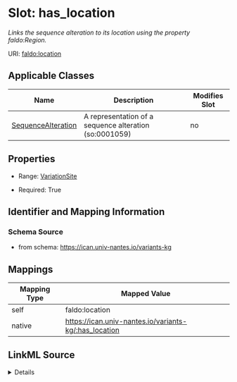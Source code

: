 

# Slot: has_location


_Links the sequence alteration to its location using the property faldo:Region._





URI: [faldo:location](http://biohackathon.org/resource/faldo#location)



<!-- no inheritance hierarchy -->





## Applicable Classes

| Name | Description | Modifies Slot |
| --- | --- | --- |
| [SequenceAlteration](SequenceAlteration.md) | A representation of a sequence alteration (so:0001059) |  no  |







## Properties

* Range: [VariationSite](VariationSite.md)

* Required: True





## Identifier and Mapping Information







### Schema Source


* from schema: https://ican.univ-nantes.io/variants-kg




## Mappings

| Mapping Type | Mapped Value |
| ---  | ---  |
| self | faldo:location |
| native | https://ican.univ-nantes.io/variants-kg/:has_location |




## LinkML Source

<details>
```yaml
name: has_location
description: Links the sequence alteration to its location using the property faldo:Region.
from_schema: https://ican.univ-nantes.io/variants-kg
rank: 1000
slot_uri: faldo:location
alias: has_location
owner: SequenceAlteration
domain_of:
- SequenceAlteration
range: VariationSite
required: true

```
</details>